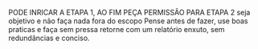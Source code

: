 
PODE INRICAR A ETAPA 1, AO FIM PEÇA PERMISSÃO PARA ETAPA 2
seja objetivo e não faça nada fora do escopo 
Pense antes de fazer, use boas praticas e faça sem pressa
retorne com um relatório enxuto, sem redundâncias e conciso.